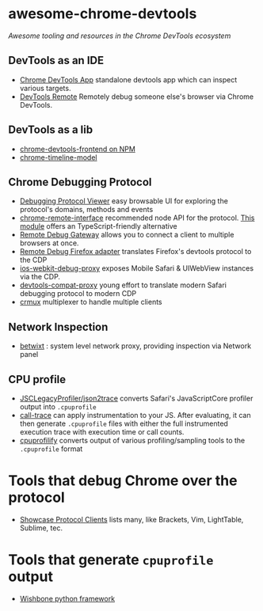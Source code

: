 # awesome-chrome-devtools

_Awesome tooling and resources in the Chrome DevTools ecosystem_

## DevTools as an IDE
* [Chrome DevTools App](https://github.com/auchenberg/chrome-devtools-app) standalone devtools app which can inspect various targets.
* [DevTools Remote](https://devtoolsremote.com/) Remotely debug someone else's browser via Chrome DevTools.

## DevTools as a lib
* [chrome-devtools-frontend on NPM](https://www.npmjs.com/package/chrome-devtools-frontend)
* [chrome-timeline-model](https://www.npmjs.com/package/devtools-timeline-model)

## Chrome Debugging Protocol
* [Debugging Protocol Viewer](https://chromedevtools.github.io/debugger-protocol-viewer/) easy browsable UI for exploring the protocol's domains, methods and events
* [chrome-remote-interface](https://github.com/cyrus-and/chrome-remote-interface) recommended node API for the protocol. [This module](https://github.com/DickvdBrink/chrome-debug-protocol) offers an TypeScript-friendly alternative
* [Remote Debug Gateway](https://github.com/RemoteDebug/remotedebug-gateway) allows you to connect a client to multiple browsers at once.
* [Remote Debug Firefox adapter](https://github.com/RemoteDebug/remotedebug-firefox-adapter) translates Firefox's devtools protocol to the CDP
* [ios-webkit-debug-proxy](https://github.com/google/ios-webkit-debug-proxy) exposes Mobile Safari & UIWebView instances via the CDP.
* [devtools-compat-proxy](https://github.com/artygus/devtools-compat-proxy) young effort to translate modern Safari debugging protocol to modern CDP
* [crmux](https://github.com/sidorares/crmux) multiplexer to handle multiple clients

## Network Inspection
* [betwixt](https://github.com/kdzwinel/betwixt) : system level network proxy, providing inspection via Network panel

## CPU profile
* [JSCLegacyProfiler/json2trace](https://github.com/facebook/react-native/blob/master/JSCLegacyProfiler/json2trace) converts Safari's JavaScriptCore profiler output into `.cpuprofile`
* [call-trace](https://github.com/brendankenny/call-trace) can apply instrumentation to your JS. After evaluating, it can then generate `.cpuprofile` files with either the full instrumented execution trace with execution time or call counts.
* [cpuprofilify](https://github.com/thlorenz/cpuprofilify) converts output of various profiling/sampling tools to the `.cpuprofile` format

# Tools that debug Chrome over the protocol
* [Showcase Protocol Clients](https://developer.chrome.com/devtools/docs/debugging-clients) lists many, like Brackets, Vim, LightTable, Sublime, tec.


# Tools that generate `cpuprofile` output
* [Wishbone python framework](http://wishbone.readthedocs.org/en/develop/miscellaneous.html#profiling)
